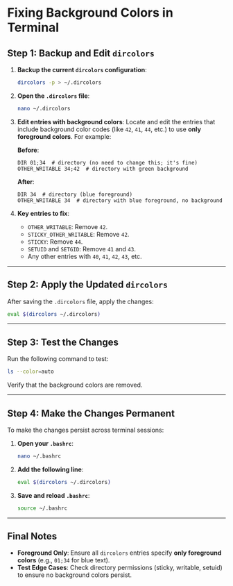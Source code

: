 # Fixing Background Colors in Terminal

## Step 1: Backup and Edit `dircolors`
1. **Backup the current `dircolors` configuration**:
   ```bash
   dircolors -p > ~/.dircolors
   ```

2. **Open the `.dircolors` file**:
   ```bash
   nano ~/.dircolors
   ```

3. **Edit entries with background colors**:
   Locate and edit the entries that include background color codes (like `42`, `41`, `44`, etc.) to use **only foreground colors**. For example:

   **Before**:
   ```plaintext
   DIR 01;34  # directory (no need to change this; it's fine)
   OTHER_WRITABLE 34;42  # directory with green background
   ```

   **After**:
   ```plaintext
   DIR 34  # directory (blue foreground)
   OTHER_WRITABLE 34  # directory with blue foreground, no background
   ```

4. **Key entries to fix**:
   - `OTHER_WRITABLE`: Remove `42`.
   - `STICKY_OTHER_WRITABLE`: Remove `42`.
   - `STICKY`: Remove `44`.
   - `SETUID` and `SETGID`: Remove `41` and `43`.
   - Any other entries with `40`, `41`, `42`, `43`, etc.

---

## Step 2: Apply the Updated `dircolors`
After saving the `.dircolors` file, apply the changes:
```bash
eval $(dircolors ~/.dircolors)
```

---

## Step 3: Test the Changes
Run the following command to test:
```bash
ls --color=auto
```
Verify that the background colors are removed.

---

## Step 4: Make the Changes Permanent
To make the changes persist across terminal sessions:

1. **Open your `.bashrc`**:
   ```bash
   nano ~/.bashrc
   ```

2. **Add the following line**:
   ```bash
   eval $(dircolors ~/.dircolors)
   ```

3. **Save and reload `.bashrc`**:
   ```bash
   source ~/.bashrc
   ```

---

## Final Notes
- **Foreground Only**: Ensure all `dircolors` entries specify **only foreground colors** (e.g., `01;34` for blue text).
- **Test Edge Cases**: Check directory permissions (sticky, writable, setuid) to ensure no background colors persist.
